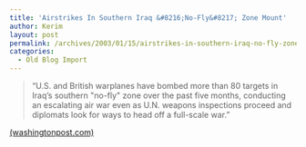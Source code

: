 ```yaml
---
title: 'Airstrikes In Southern Iraq &#8216;No-Fly&#8217; Zone Mount'
author: Kerim
layout: post
permalink: /archives/2003/01/15/airstrikes-in-southern-iraq-no-fly-zone-mount/
categories:
  - Old Blog Import
---
```


>   &#8220;U.S. and British warplanes have bombed more than 80 targets in Iraq&#8217;s southern "no-fly" zone over the past five months, conducting an escalating air war even as U.N. weapons inspections proceed and diplomats look for ways to head off a full-scale war.&#8221;


<a href="http://www.washingtonpost.com/wp-dyn/articles/A57054-2003Jan14.html" onclick="_gaq.push(['_trackEvent', 'outbound-article', 'http://www.washingtonpost.com/wp-dyn/articles/A57054-2003Jan14.html', '(washingtonpost.com)']);" >(washingtonpost.com)</a>

